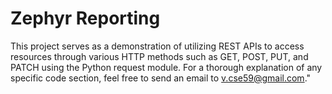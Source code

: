 # Zephyr Reporting
This project serves as a demonstration of utilizing REST APIs to access resources through various HTTP methods such as GET, POST, PUT, and PATCH using the Python request module.
For a thorough explanation of any specific code section, feel free to send an email to v.cse59@gmail.com."
